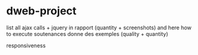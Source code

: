 # dweb-project

list all ajax calls + jquery in rapport (quantity + screenshots)
and here how to execute
soutenances donne des exemples (quality + quantity)

responsiveness